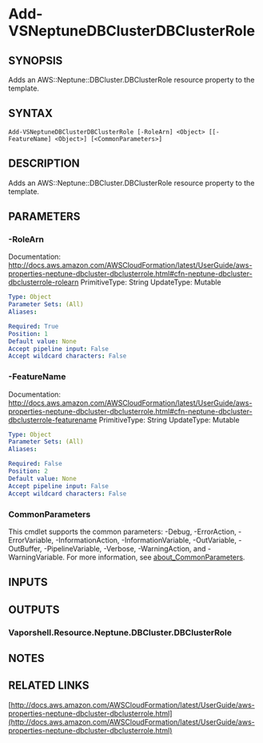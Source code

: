 # Add-VSNeptuneDBClusterDBClusterRole

## SYNOPSIS
Adds an AWS::Neptune::DBCluster.DBClusterRole resource property to the template.

## SYNTAX

```
Add-VSNeptuneDBClusterDBClusterRole [-RoleArn] <Object> [[-FeatureName] <Object>] [<CommonParameters>]
```

## DESCRIPTION
Adds an AWS::Neptune::DBCluster.DBClusterRole resource property to the template.

## PARAMETERS

### -RoleArn
Documentation: http://docs.aws.amazon.com/AWSCloudFormation/latest/UserGuide/aws-properties-neptune-dbcluster-dbclusterrole.html#cfn-neptune-dbcluster-dbclusterrole-rolearn
PrimitiveType: String
UpdateType: Mutable

```yaml
Type: Object
Parameter Sets: (All)
Aliases:

Required: True
Position: 1
Default value: None
Accept pipeline input: False
Accept wildcard characters: False
```

### -FeatureName
Documentation: http://docs.aws.amazon.com/AWSCloudFormation/latest/UserGuide/aws-properties-neptune-dbcluster-dbclusterrole.html#cfn-neptune-dbcluster-dbclusterrole-featurename
PrimitiveType: String
UpdateType: Mutable

```yaml
Type: Object
Parameter Sets: (All)
Aliases:

Required: False
Position: 2
Default value: None
Accept pipeline input: False
Accept wildcard characters: False
```

### CommonParameters
This cmdlet supports the common parameters: -Debug, -ErrorAction, -ErrorVariable, -InformationAction, -InformationVariable, -OutVariable, -OutBuffer, -PipelineVariable, -Verbose, -WarningAction, and -WarningVariable. For more information, see [about_CommonParameters](http://go.microsoft.com/fwlink/?LinkID=113216).

## INPUTS

## OUTPUTS

### Vaporshell.Resource.Neptune.DBCluster.DBClusterRole
## NOTES

## RELATED LINKS

[http://docs.aws.amazon.com/AWSCloudFormation/latest/UserGuide/aws-properties-neptune-dbcluster-dbclusterrole.html](http://docs.aws.amazon.com/AWSCloudFormation/latest/UserGuide/aws-properties-neptune-dbcluster-dbclusterrole.html)

